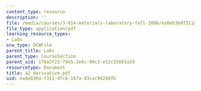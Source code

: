 ```yaml
---
content_type: resource
description: ''
file: /media/courses/3-014-materials-laboratory-fall-2006/ea8eb36df311dfcb167a83cac9d28dfb_a2_derivative.pdf
file_type: application/pdf
learning_resource_types:
- Labs
ocw_type: OCWFile
parent_title: Labs
parent_type: CourseSection
parent_uid: 178a3f23-79e5-2e6c-90c3-e52c15603a59
resourcetype: Document
title: a2_derivative.pdf
uid: ea8eb36d-f311-dfcb-167a-83cac9d28dfb
---
```

